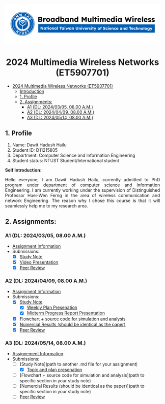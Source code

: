![](./assets/lab-logo.jpg)

# <center> 2024 Multimedia Wireless Networks (ET5907701) </center>

- [ 2024 Multimedia Wireless Networks (ET5907701) ](#-2024-multimedia-wireless-networks-et5907701-)
  - [Introduction](#introduction)
  - [1. Profile](#1-profile)
  - [2. Assignments:](#2-assignments)
    - [A1 (DL: 2024/03/05, 08.00 A.M.)](#a1-dl-20240305-0800-am)
    - [A2 (DL: 2024/04/09, 08.00 A.M.)](#a2-dl-20240409-0800-am)
    - [A3 (DL: 2024/05/14, 08.00 A.M.)](#a3-dl-20240514-0800-am)

## 1. Profile
1. Name: Dawit Hadush Hailu
2. Student ID: D11215805
3. Department: Computer Science and Information Engineering 
4. Student status: NTUST Student/International student

**Self Introduction:**
<p align="justify">
Hello everyone, I am Dawit Hadush Hailu, currently admitted to PhD program under department of computer science and Information Engineering. I am currently working under the supervision of Distinguished Professor Huei-Wen Ferng in the area of wireless communication and network Engineering. The reason why I chose this course is that it will seamlessly help me to my research area.
</p>

## 2. Assignments:

### A1 (DL: 2024/03/05, 08.00 A.M.)
- [Assignment Information](https://github.com/bmw-ece-ntust/multimedia-wireless-network?tab=readme-ov-file#a1-deadline-35-0800-am)
- Submissions:
  - [x] [Study Note](https://github.com/bmw-ece-ntust/multimedia-wireless-network/blob/2024-D11215805-Dawit-Hadush-Hailu/Study%20Note%201.md)
  - [x] [Video Presentation](https://www.youtube.com/watch?v=XReCU_XM9Vo)
  - [x] [Peer Review](https://forms.gle/tPVAdfAc4hBiUtg88)

### A2 (DL: 2024/04/09, 08.00 A.M.)
- [Assignment Information](https://docs.google.com/presentation/d/1uqHR4iGw9zDzT5OVC8Nvimf9xAGJoOfn/edit#slide=id.p1)
- Submissions:
  - [x] [Study Note](https://github.com/bmw-ece-ntust/multimedia-wireless-network/blob/2024-D11215805-Dawit-Hadush-Hailu/Study_Note%20_A2.md)
    - [x] [Weekly Plan Presenation](https://docs.google.com/presentation/d/1uqHR4iGw9zDzT5OVC8Nvimf9xAGJoOfn/edit#slide=id.p1)
    - [x] [Midterm Progress Report Presentation](https://docs.google.com/presentation/d/1J29mIIdCZQvx39B0_nOIHOLM8DXq_2im/edit)
  - [x] [Flowchart + source code for simulation and analysis](https://github.com/bmw-ece-ntust/multimedia-wireless-network/blob/2024-D11215805-Dawit-Hadush-Hailu/Study_Note%20_A2.md#simulation-code)
  - [x] [Numercial Results (should be identical as the paper)](https://github.com/bmw-ece-ntust/multimedia-wireless-network/blob/2024-D11215805-Dawit-Hadush-Hailu/Study_Note%20_A2.md#results)
  - [x] [Peer Review](https://forms.gle/njd22Apu7ZGTbKzJ7)

### A3 (DL: 2024/05/14, 08.00 A.M.)
- [Assignement Information](https://github.com/bmw-ece-ntust/multimedia-wireless-network?tab=readme-ov-file#a3-deadline-514-0800-am)
- Submissions:
  - [ ] [Study Note](path to another .md file for your assignment)
      - [x] [Topic and plan presenation](https://docs.google.com/presentation/d/1Ci6htdGz0X6HOsj884p273vqhTRkObuB/edit#slide=id.p1)
  - [ ] [Flowchart + source code for simulation and analysis](path to specific section in your study note)
  - [ ] [Numercial Results (should be identical as the paper)](path to specific section in your study note)
  - [ ] [Peer Review](https://forms.gle/yVtjYqxZyRgcjbeE8)
